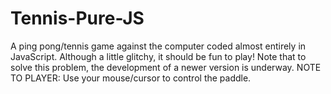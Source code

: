 # Tennis-Pure-JS
A ping pong/tennis game against the computer coded almost entirely in JavaScript. Although a little glitchy, it should be fun to play! Note that to solve this problem, the development of a newer version is underway.
NOTE TO PLAYER: Use your mouse/cursor to control the paddle.
